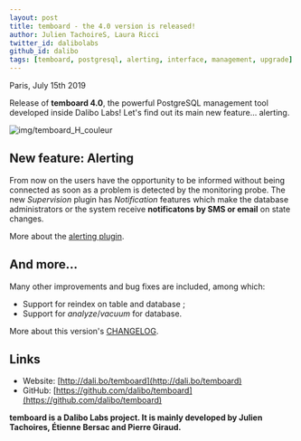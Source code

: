 ```yaml
---
layout: post
title: temboard - the 4.0 version is released!
author: Julien TachoireS, Laura Ricci
twitter_id: dalibolabs
github_id: dalibo
tags: [temboard, postgresql, alerting, interface, management, upgrade]
---
```


Paris, July 15th 2019

Release of **temboard 4.0**, the powerful PostgreSQL management tool developed inside Dalibo Labs! Let's find out its main new feature... alerting.

<!--MORE-->

![img/temboard_H_couleur](https://raw.githubusercontent.com/dalibo/blog/gh-pages/img/temboard_H_couleur.png)


## New feature: Alerting

From now on the users have the opportunity to be informed without being connected as soon as a problem is detected by the monitoring probe.
The new *Supervision* plugin has *Notification* features which make the database administrators or the system receive **notificatons by SMS or email** on state changes.

More about the [alerting plugin](https://temboard.readthedocs.io/en/latest/temboard-howto-alerting/).


## And more...

Many other improvements and bug fixes are included, among which:

   * Support for reindex on table and database ;
   * Support for *analyze*/*vacuum* for database.

More about this version's [CHANGELOG](https://dali.bo/temboard_changelog).


## Links
  * Website: [http://dali.bo/temboard](http://dali.bo/temboard)
  * GitHub: [https://github.com/dalibo/temboard](https://github.com/dalibo/temboard)


**temboard is a Dalibo Labs project.
It is mainly developed by Julien Tachoires, Étienne Bersac and Pierre Giraud.**
